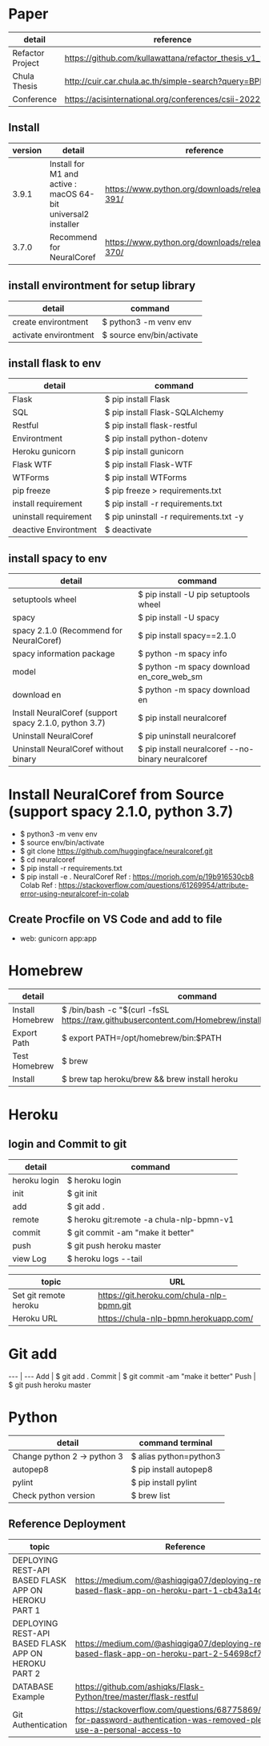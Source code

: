 # Paper
detail | reference
--- | ---
Refactor Project | https://github.com/kullawattana/refactor_thesis_v1_2022
Chula Thesis | http://cuir.car.chula.ac.th/simple-search?query=BPMN
Conference | https://acisinternational.org/conferences/csii-2022/

## Install
version | detail | reference
--- | --- | ---
3.9.1 | Install for M1 and active : macOS 64-bit universal2 installer | https://www.python.org/downloads/release/python-391/
3.7.0 | Recommend for NeuralCoref | https://www.python.org/downloads/release/python-370/

## install environtment for setup library
detail | command 
--- | --- 
create environtment | $ python3 -m venv env
activate environtment | $ source env/bin/activate

## install flask to env
detail | command 
--- | --- 
Flask | $ pip install Flask
SQL | $ pip install Flask-SQLAlchemy
Restful | $ pip install flask-restful
Environtment | $ pip install python-dotenv
Heroku gunicorn | $ pip install gunicorn
Flask WTF | $ pip install Flask-WTF
WTForms | $ pip install WTForms
pip freeze | $ pip freeze > requirements.txt
install requirement | $ pip install -r requirements.txt 
uninstall requirement | $ pip uninstall -r requirements.txt -y
deactive Environtment | $ deactivate

## install spacy to env
detail | command 
--- | --- 
setuptools wheel | $ pip install -U pip setuptools wheel
spacy | $ pip install -U spacy
spacy 2.1.0 (Recommend for NeuralCoref) | $ pip install spacy==2.1.0
spacy information package | $ python -m spacy info
model | $ python -m spacy download en_core_web_sm
download en | $ python -m spacy download en
Install NeuralCoref (support spacy 2.1.0, python 3.7) | $ pip install neuralcoref
Uninstall NeuralCoref | $ pip uninstall neuralcoref
Uninstall NeuralCoref without binary | $ pip install neuralcoref --no-binary neuralcoref

# Install NeuralCoref from Source (support spacy 2.1.0, python 3.7)
- $ python3 -m venv env
- $ source env/bin/activate
- $ git clone https://github.com/huggingface/neuralcoref.git
- $ cd neuralcoref
- $ pip install -r requirements.txt
- $ pip install -e .
NeuralCoref Ref : https://morioh.com/p/19b916530cb8
Colab Ref : https://stackoverflow.com/questions/61269954/attribute-error-using-neuralcoref-in-colab

## Create Procfile on VS Code and add to file
- web: gunicorn app:app

# Homebrew
detail | command
--- | ---
Install Homebrew | $ /bin/bash -c "$(curl -fsSL https://raw.githubusercontent.com/Homebrew/install/master/install.sh)"
Export Path | $ export PATH=/opt/homebrew/bin:$PATH
Test Homebrew | $ brew
Install | $ brew tap heroku/brew && brew install heroku 

# Heroku
## login and Commit to git
detail | command
--- | ---
heroku login | $ heroku login
init | $ git init
add | $ git add .
remote | $ heroku git:remote -a chula-nlp-bpmn-v1 
commit | $ git commit -am "make it better"
push | $ git push heroku master
view Log | $ heroku logs --tail

topic | URL
--- | ---
Set git remote heroku | https://git.heroku.com/chula-nlp-bpmn.git
Heroku URL | https://chula-nlp-bpmn.herokuapp.com/

# Git add
--- | ---
Add | $ git add .
Commit | $ git commit -am "make it better"
Push | $ git push heroku master

# Python
detail | command terminal
--- | ---
Change python 2 -> python 3 | $ alias python=python3
autopep8 | $ pip install autopep8
pylint | $ pip install pylint
Check python version | $ brew list | grep python

## Reference Deployment
topic | Reference
--- | ---
DEPLOYING REST-API BASED FLASK APP ON HEROKU PART 1 | https://medium.com/@ashiqgiga07/deploying-rest-api-based-flask-app-on-heroku-part-1-cb43a14c50c
DEPLOYING REST-API BASED FLASK APP ON HEROKU PART 2 | https://medium.com/@ashiqgiga07/deploying-rest-api-based-flask-app-on-heroku-part-2-54698cf7c96d
DATABASE Example | https://github.com/ashiqks/Flask-Python/tree/master/flask-restful
Git Authentication | https://stackoverflow.com/questions/68775869/support-for-password-authentication-was-removed-please-use-a-personal-access-to